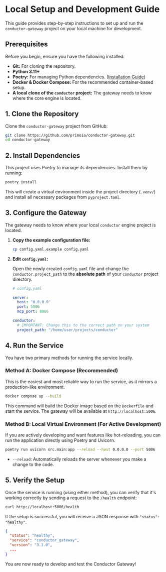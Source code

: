 # Local Setup and Development Guide

This guide provides step-by-step instructions to set up and run the `conductor-gateway` project on your local machine for development.

## Prerequisites

Before you begin, ensure you have the following installed:

-   **Git:** For cloning the repository.
-   **Python 3.11+**
-   **Poetry:** For managing Python dependencies. ([Installation Guide](https://python-poetry.org/docs/#installation))
-   **Docker & Docker Compose:** For the recommended container-based setup.
-   **A local clone of the `conductor` project:** The gateway needs to know where the core engine is located.

## 1. Clone the Repository

Clone the `conductor-gateway` project from GitHub:

```bash
git clone https://github.com/primoia/conductor-gateway.git
cd conductor-gateway
```

## 2. Install Dependencies

This project uses Poetry to manage its dependencies. Install them by running:

```bash
poetry install
```

This will create a virtual environment inside the project directory (`.venv/`) and install all necessary packages from `pyproject.toml`.

## 3. Configure the Gateway

The gateway needs to know where your local `conductor` engine project is located.

1.  **Copy the example configuration file:**

    ```bash
    cp config.yaml.example config.yaml
    ```

2.  **Edit `config.yaml`:**

    Open the newly created `config.yaml` file and change the `conductor.project_path` to the **absolute path** of your `conductor` project directory.

    ```yaml
    # config.yaml

    server:
      host: "0.0.0.0"
      port: 5006
      mcp_port: 8006

    conductor:
      # IMPORTANT: Change this to the correct path on your system
      project_path: "/home/user/projects/conductor"
    ```

## 4. Run the Service

You have two primary methods for running the service locally.

### Method A: Docker Compose (Recommended)

This is the easiest and most reliable way to run the service, as it mirrors a production-like environment.

```bash
docker compose up --build
```

This command will build the Docker image based on the `Dockerfile` and start the service. The gateway will be available at `http://localhost:5006`.

### Method B: Local Virtual Environment (For Active Development)

If you are actively developing and want features like hot-reloading, you can run the application directly using Poetry and Uvicorn.

```bash
poetry run uvicorn src.main:app --reload --host 0.0.0.0 --port 5006
```

-   `--reload`: Automatically reloads the server whenever you make a change to the code.

## 5. Verify the Setup

Once the service is running (using either method), you can verify that it's working correctly by sending a request to the `/health` endpoint:

```bash
curl http://localhost:5006/health
```

If the setup is successful, you will receive a JSON response with `"status": "healthy"`.

```json
{
  "status": "healthy",
  "service": "conductor_gateway",
  "version": "3.1.0",
  ...
}
```

You are now ready to develop and test the Conductor Gateway!
